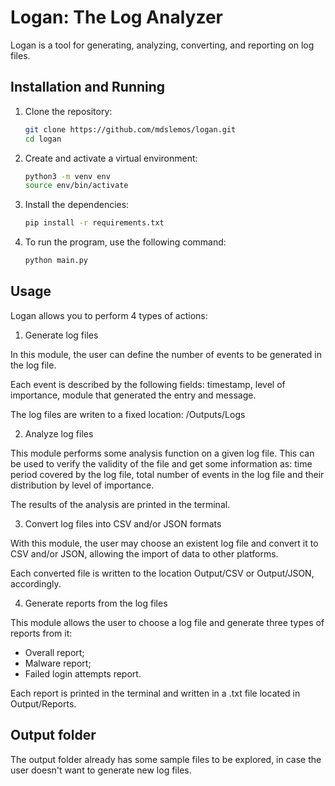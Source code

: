 # Logan: The Log Analyzer

Logan is a tool for generating, analyzing, converting, and reporting on log files.

## Installation and Running

1. Clone the repository:
   ```bash
   git clone https://github.com/mdslemos/logan.git
   cd logan
   ```

2. Create and activate a virtual environment:
   ```bash
   python3 -m venv env
   source env/bin/activate
   ```

3. Install the dependencies:
   ```bash
   pip install -r requirements.txt
   ```

4. To run the program, use the following command:
   ```bash
   python main.py
   ```

## Usage

Logan allows you to perform 4 types of actions:

1. Generate log files

In this module, the user can define the number of events to be generated in the log file. 

Each event is described by the following fields: timestamp, level of importance, module that generated the entry and message.

The log files are writen to a fixed location: /Outputs/Logs

2. Analyze log files

This module performs some analysis function on a given log file. This can be used to verify the validity of the file and get some information as: time period covered by the log file, total number of events in the log file and their distribution by level of importance.

The results of the analysis are printed in the terminal.

3. Convert log files into CSV and/or JSON formats

With this module, the user may choose an existent log file and convert it to CSV and/or JSON, allowing the import of data to other platforms.

Each converted file is written to the location Output/CSV or Output/JSON, accordingly.

4. Generate reports from the log files

This module allows the user to choose a log file and generate three types of reports from it:

- Overall report;
- Malware report;
- Failed login attempts report.

Each report is printed in the terminal and written in a .txt file located in Output/Reports.

## Output folder

The output folder already has some sample files to be explored, in case the user doesn't want to generate new log files.